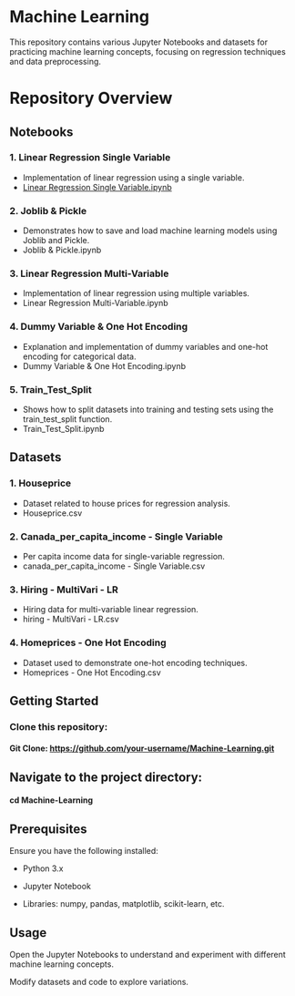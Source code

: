 # Machine Learning

This repository contains various Jupyter Notebooks and datasets for practicing machine learning concepts, focusing on regression techniques and data preprocessing.

# Repository Overview

## Notebooks

### 1. Linear Regression Single Variable

* Implementation of linear regression using a single variable.
* [Linear Regression Single Variable.ipynb](https://github.com/DARSHVAISHNANI/Machine-Learning/blob/main/2.%20Linear%20Regression%20SIngle%20Variable.ipynb)

### 2. Joblib & Pickle

* Demonstrates how to save and load machine learning models using Joblib and Pickle.
* Joblib & Pickle.ipynb

### 3. Linear Regression Multi-Variable

* Implementation of linear regression using multiple variables.
* Linear Regression Multi-Variable.ipynb

### 4. Dummy Variable & One Hot Encoding

* Explanation and implementation of dummy variables and one-hot encoding for categorical data.
* Dummy Variable & One Hot Encoding.ipynb

### 5. Train_Test_Split

* Shows how to split datasets into training and testing sets using the train_test_split function.
*  Train_Test_Split.ipynb

## Datasets

### 1. Houseprice

* Dataset related to house prices for regression analysis.
* Houseprice.csv

### 2. Canada_per_capita_income - Single Variable

* Per capita income data for single-variable regression.
* canada_per_capita_income - Single Variable.csv

### 3. Hiring - MultiVari - LR

* Hiring data for multi-variable linear regression.
* hiring - MultiVari - LR.csv

### 4. Homeprices - One Hot Encoding

* Dataset used to demonstrate one-hot encoding techniques.
* Homeprices - One Hot Encoding.csv


## Getting Started

### Clone this repository:

#### **Git Clone:** https://github.com/your-username/Machine-Learning.git

## Navigate to the project directory:

#### cd Machine-Learning

## Prerequisites

Ensure you have the following installed:

* Python 3.x

* Jupyter Notebook

* Libraries: numpy, pandas, matplotlib, scikit-learn, etc.

## Usage

Open the Jupyter Notebooks to understand and experiment with different machine learning concepts.

Modify datasets and code to explore variations.
